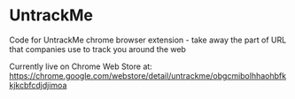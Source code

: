 # UntrackMe
Code for UntrackMe chrome browser extension - take away the part of URL that companies use to track you around the web

Currently live on Chrome Web Store at: https://chrome.google.com/webstore/detail/untrackme/obgcmibolhhaohbfkkjkcbfcdjdjimoa
